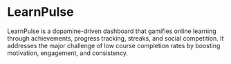 # LearnPulse
LearnPulse is a dopamine-driven dashboard that gamifies online learning through achievements, progress tracking, streaks, and social competition. It addresses the major challenge of low course completion rates by boosting motivation, engagement, and consistency.
